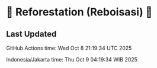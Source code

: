 
# 🌳 Reforestation (Reboisasi) 🌲

## Last Updated

GitHub Actions time: Wed Oct  8 21:19:34 UTC 2025

Indonesia/Jakarta time: Thu Oct  9 04:19:34 WIB 2025
